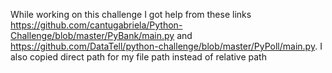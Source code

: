 While working on this challenge I got help from these links https://github.com/cantugabriela/Python-Challenge/blob/master/PyBank/main.py and https://github.com/DataTell/python-challenge/blob/master/PyPoll/main.py.
I also copied direct path for my file path instead of relative path
